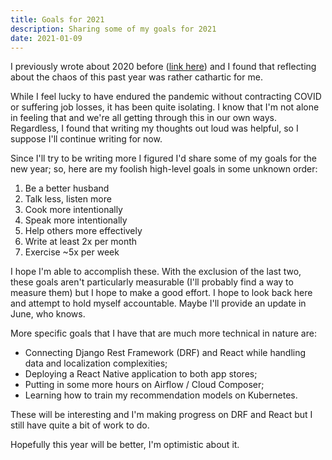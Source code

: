```yaml
---
title: Goals for 2021
description: Sharing some of my goals for 2021
date: 2021-01-09
---
```


I previously wrote about 2020 before ([link here](https://franciscojavierarceo.github.io/post/learning-new-things)) and I found that reflecting about the chaos of this past year was rather cathartic for me.

While I feel lucky to have endured the pandemic without contracting COVID or suffering job losses, it has been quite isolating. I know that I'm not alone in feeling that and we're all getting through this in our own ways. Regardless, I found that writing my thoughts out loud was helpful, so I suppose I'll continue writing for now.

Since I'll try to be writing more I figured I'd share some of my goals for the new year; so, here are my foolish high-level goals in some unknown order:

1. Be a better husband
2. Talk less, listen more
3. Cook more intentionally
4. Speak more intentionally
5. Help others more effectively
6. Write at least 2x per month
7. Exercise ~5x per week

I hope I'm able to accomplish these. With the exclusion of the last two, these goals aren't particularly measurable (I'll probably find a way to measure them) but I hope to make a good effort. I hope to look back here and attempt to hold myself accountable. Maybe I'll provide an update in June, who knows.

More specific goals that I have that are much more technical in nature are:
- Connecting Django Rest Framework (DRF) and React while handling data and localization complexities;
- Deploying a React Native application to both app stores;
- Putting in some more hours on Airflow / Cloud Composer;
- Learning how to train my recommendation models on Kubernetes.

These will be interesting and I'm making progress on DRF and React but I still have quite a bit of work to do.

Hopefully this year will be better, I'm optimistic about it.